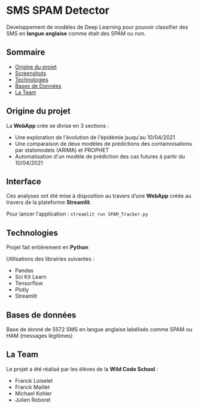 # SMS SPAM Detector

Developpement de modèles de Deep Learning pour pouvoir classifier des SMS en __langue anglaise__ comme était des SPAM ou non.

## Sommaire

* [Origine du projet](#origine-du-projet)
* [Screenshots](#interface)
* [Technologies](#technologies)
* [Bases de Données](#bases-de-données)
* [La Team](#la-team)

## Origine du projet

La **WebApp** crée se divise en 3 sections : 
- Une exploration de l'évolution de l'épidémie jsuqu'au 10/04/2021
- Une comparaison de deux modèles de prédictions des contamnisations par statsmodels (ARIMA) et PROPHET
- Automatisation d'un modèle de prédiction des cas futures à partir du 10/04/2021

## Interface

Ces analyses ont été mise à disposition au travers d’une __WebApp__ créée au travers de la plateforme __Streamlit__.

Pour lancer l'application : 
```streamlit run SPAM_Tracker.py```

## Technologies 

Projet fait entièrement en **Python**

Utilisations des librairies suivantes : 
 - Pandas
 - Sci Kit Learn
 - Tensorflow
 - Plotly
 - Streamlit

## Bases de données 

Base de donné de 5572 SMS en langue anglaise labélisés comme SPAM ou HAM (messages légitimes)

## La Team

Le projet a été réalisé par les élèves de la **Wild Code School** : 
- Franck Loiselet
- Franck Maillet
- Michael Kohler
- Julien Roborel
